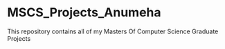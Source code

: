 # MSCS_Projects_Anumeha
This repository contains all of my Masters Of Computer Science Graduate Projects
